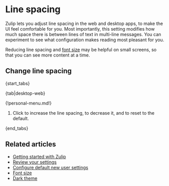 # Line spacing

Zulip lets you adjust line spacing in the web and desktop apps, to make the UI
feel comfortable for you. Most importantly, this setting modifies how much space
there is between lines of text in multi-line messages. You can experiment to see
what configuration makes reading most pleasant for you.

Reducing line spacing and [font size](/help/font-size) may be helpful on small
screens, so that you can see more content at a time.

## Change line spacing

{start_tabs}

{tab|desktop-web}

{!personal-menu.md!}

1. Click <i class="zulip-icon zulip-icon-plus"></i> to increase the line
   spacing, <i class="zulip-icon zulip-icon-minus"></i> to decrease it, and <i
   class="zulip-icon zulip-icon-line-height-big"></i> to reset to the default.

{end_tabs}

## Related articles

* [Getting started with Zulip](/help/getting-started-with-zulip)
* [Review your settings](/help/review-your-settings)
* [Configure default new user settings](/help/configure-default-new-user-settings)
* [Font size](/help/font-size)
* [Dark theme](/help/dark-theme)
